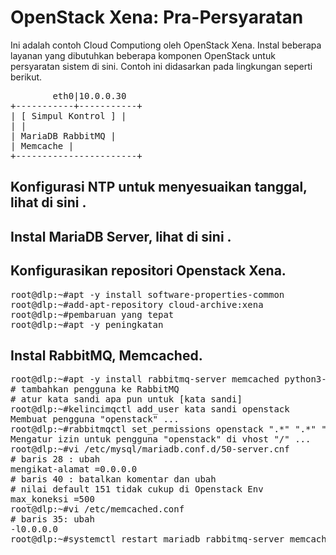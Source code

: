 # OpenStack Xena: Pra-Persyaratan

Ini adalah contoh Cloud Computiong oleh OpenStack Xena.
Instal beberapa layanan yang dibutuhkan beberapa komponen OpenStack untuk persyaratan sistem di sini.
Contoh ini didasarkan pada lingkungan seperti berikut.
<pre>
        eth0|10.0.0.30
+-----------+-----------+
| [ Simpul Kontrol ] |
| |
| MariaDB RabbitMQ |
| Memcache |
+-----------------------+</pre>

## Konfigurasi NTP untuk menyesuaikan tanggal, lihat di sini .

## Instal MariaDB Server, lihat di sini .

## Konfigurasikan repositori Openstack Xena.

<pre>
root@dlp:~#apt -y install software-properties-common
root@dlp:~#add-apt-repository cloud-archive:xena
root@dlp:~#pembaruan yang tepat
root@dlp:~#apt -y peningkatan</pre>

## Instal RabbitMQ, Memcached.

<pre>
root@dlp:~#apt -y install rabbitmq-server memcached python3-pymysql
# tambahkan pengguna ke RabbitMQ
# atur kata sandi apa pun untuk [kata sandi]
root@dlp:~#kelincimqctl add_user kata sandi openstack
Membuat pengguna "openstack" ...
root@dlp:~#rabbitmqctl set_permissions openstack ".*" ".*" ".*"
Mengatur izin untuk pengguna "openstack" di vhost "/" ...
root@dlp:~#vi /etc/mysql/mariadb.conf.d/50-server.cnf
# baris 28 : ubah
mengikat-alamat =0.0.0.0
# baris 40 : batalkan komentar dan ubah
# nilai default 151 tidak cukup di Openstack Env
max_koneksi =500
root@dlp:~#vi /etc/memcached.conf
# baris 35: ubah
-l0.0.0.0
root@dlp:~#systemctl restart mariadb rabbitmq-server memcached</pre>
